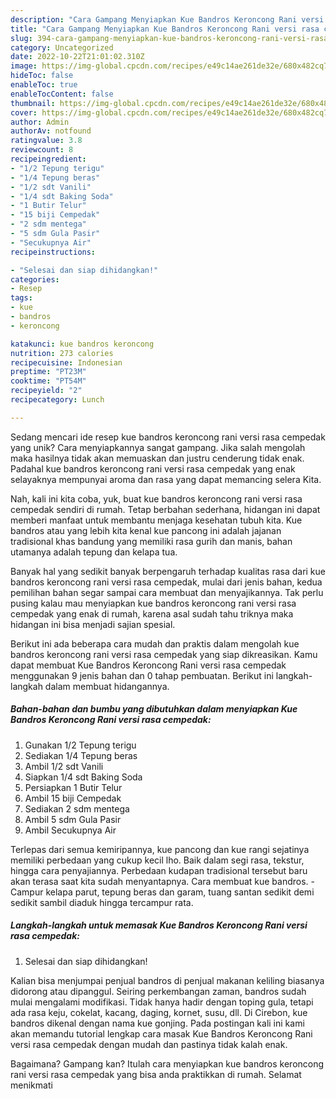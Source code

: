 ```yaml
---
description: "Cara Gampang Menyiapkan Kue Bandros Keroncong Rani versi rasa cempedak yang Mantap"
title: "Cara Gampang Menyiapkan Kue Bandros Keroncong Rani versi rasa cempedak yang Mantap"
slug: 394-cara-gampang-menyiapkan-kue-bandros-keroncong-rani-versi-rasa-cempedak-yang-mantap
category: Uncategorized
date: 2022-10-22T21:01:02.310Z
image: https://img-global.cpcdn.com/recipes/e49c14ae261de32e/680x482cq70/kue-bandros-keroncong-rani-versi-rasa-cempedak-foto-resep-utama.jpg
hideToc: false
enableToc: true
enableTocContent: false
thumbnail: https://img-global.cpcdn.com/recipes/e49c14ae261de32e/680x482cq70/kue-bandros-keroncong-rani-versi-rasa-cempedak-foto-resep-utama.jpg
cover: https://img-global.cpcdn.com/recipes/e49c14ae261de32e/680x482cq70/kue-bandros-keroncong-rani-versi-rasa-cempedak-foto-resep-utama.jpg
author: Admin
authorAv: notfound
ratingvalue: 3.8
reviewcount: 8
recipeingredient:
- "1/2 Tepung terigu"
- "1/4 Tepung beras"
- "1/2 sdt Vanili"
- "1/4 sdt Baking Soda"
- "1 Butir Telur"
- "15 biji Cempedak"
- "2 sdm mentega"
- "5 sdm Gula Pasir"
- "Secukupnya Air"
recipeinstructions:

- "Selesai dan siap dihidangkan!"
categories:
- Resep
tags:
- kue
- bandros
- keroncong

katakunci: kue bandros keroncong 
nutrition: 273 calories
recipecuisine: Indonesian
preptime: "PT23M"
cooktime: "PT54M"
recipeyield: "2"
recipecategory: Lunch

---
```





Sedang mencari ide resep kue bandros keroncong rani versi rasa cempedak yang unik? Cara menyiapkannya sangat gampang. Jika salah mengolah maka hasilnya tidak akan memuaskan dan justru cenderung tidak enak. Padahal kue bandros keroncong rani versi rasa cempedak yang enak selayaknya mempunyai aroma dan rasa yang dapat memancing selera Kita.





Nah, kali ini kita coba, yuk, buat kue bandros keroncong rani versi rasa cempedak sendiri di rumah. Tetap berbahan sederhana, hidangan ini dapat memberi manfaat untuk membantu menjaga kesehatan tubuh kita. Kue bandros atau yang lebih kita kenal kue pancong ini adalah jajanan tradisional khas bandung yang memiliki rasa gurih dan manis, bahan utamanya adalah tepung dan kelapa tua.

Banyak hal yang sedikit banyak berpengaruh terhadap kualitas rasa dari kue bandros keroncong rani versi rasa cempedak, mulai dari jenis bahan, kedua pemilihan bahan segar sampai cara membuat dan menyajikannya. Tak perlu pusing kalau mau menyiapkan kue bandros keroncong rani versi rasa cempedak yang enak di rumah, karena asal sudah tahu triknya maka hidangan ini bisa menjadi sajian spesial.






Berikut ini ada beberapa cara mudah dan praktis dalam mengolah kue bandros keroncong rani versi rasa cempedak yang siap dikreasikan. Kamu dapat membuat Kue Bandros Keroncong Rani versi rasa cempedak menggunakan 9 jenis bahan dan 0 tahap pembuatan. Berikut ini langkah-langkah dalam membuat hidangannya.

<!--inarticleads1-->

##### Bahan-bahan dan bumbu yang dibutuhkan dalam menyiapkan Kue Bandros Keroncong Rani versi rasa cempedak:

1. Gunakan 1/2 Tepung terigu
1. Sediakan 1/4 Tepung beras
1. Ambil 1/2 sdt Vanili
1. Siapkan 1/4 sdt Baking Soda
1. Persiapkan 1 Butir Telur
1. Ambil 15 biji Cempedak
1. Sediakan 2 sdm mentega
1. Ambil 5 sdm Gula Pasir
1. Ambil Secukupnya Air


Terlepas dari semua kemiripannya, kue pancong dan kue rangi sejatinya memiliki perbedaan yang cukup kecil lho. Baik dalam segi rasa, tekstur, hingga cara penyajiannya. Perbedaan kudapan tradisional tersebut baru akan terasa saat kita sudah menyantapnya. Cara membuat kue bandros. - Campur kelapa parut, tepung beras dan garam, tuang santan sedikit demi sedikit sambil diaduk hingga tercampur rata. 

<!--inarticleads2-->

##### Langkah-langkah untuk memasak Kue Bandros Keroncong Rani versi rasa cempedak:


1. Selesai dan siap dihidangkan!

Kalian bisa menjumpai penjual bandros di penjual makanan keliling biasanya didorong atau dipanggul. Seiring perkembangan zaman, bandros sudah mulai mengalami modifikasi. Tidak hanya hadir dengan toping gula, tetapi ada rasa keju, cokelat, kacang, daging, kornet, susu, dll. Di Cirebon, kue bandros dikenal dengan nama kue gonjing. Pada postingan kali ini kami akan memandu tutorial lengkap cara masak Kue Bandros Keroncong Rani versi rasa cempedak dengan mudah dan pastinya tidak kalah enak. 

Bagaimana? Gampang kan? Itulah cara menyiapkan kue bandros keroncong rani versi rasa cempedak yang bisa anda praktikkan di rumah. Selamat menikmati
